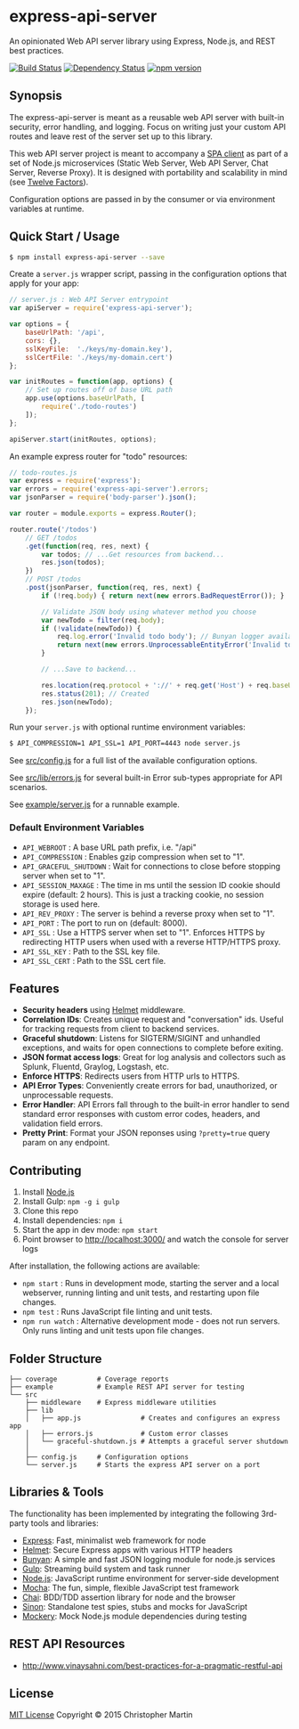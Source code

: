 # express-api-server

An opinionated Web API server library using Express, Node.js, and REST best practices.

[![Build Status](https://travis-ci.org/cgmartin/express-api-server.svg?branch=master)](https://travis-ci.org/cgmartin/express-api-server)
[![Dependency Status](https://david-dm.org/cgmartin/express-api-server.svg)](https://david-dm.org/cgmartin/express-api-server)
[![npm version](https://badge.fury.io/js/express-api-server.svg)](http://badge.fury.io/js/express-api-server)

## Synopsis

The express-api-server is meant as a reusable web API server with built-in security, error handling,
and logging. Focus on writing just your custom API routes and leave rest of the server set up to this library.

This web API server project is meant to accompany a [SPA client](https://github.com/cgmartin/angular-spa-browserify-example)
as part of a set of Node.js microservices (Static Web Server, Web API Server, Chat Server, Reverse Proxy).
It is designed with portability and scalability in mind (see [Twelve Factors](http://12factor.net/)).

Configuration options are passed in by the consumer or via environment variables at runtime.

## Quick Start / Usage

```bash
$ npm install express-api-server --save
```

Create a `server.js` wrapper script, passing in the configuration options that apply for your app:
```js
// server.js : Web API Server entrypoint
var apiServer = require('express-api-server');

var options = {
    baseUrlPath: '/api',
    cors: {},
    sslKeyFile:  './keys/my-domain.key'),
    sslCertFile: './keys/my-domain.cert')
};

var initRoutes = function(app, options) {
    // Set up routes off of base URL path
    app.use(options.baseUrlPath, [
        require('./todo-routes')
    ]);
};

apiServer.start(initRoutes, options);
```

An example express router for "todo" resources:
```js
// todo-routes.js
var express = require('express');
var errors = require('express-api-server').errors;
var jsonParser = require('body-parser').json();

var router = module.exports = express.Router();

router.route('/todos')
    // GET /todos
    .get(function(req, res, next) {
        var todos; // ...Get resources from backend...
        res.json(todos);
    })
    // POST /todos
    .post(jsonParser, function(req, res, next) {
        if (!req.body) { return next(new errors.BadRequestError()); }

        // Validate JSON body using whatever method you choose
        var newTodo = filter(req.body);
        if (!validate(newTodo)) {
            req.log.error('Invalid todo body'); // Bunyan logger available on req
            return next(new errors.UnprocessableEntityError('Invalid todo resource body', {errors: validate.errors}));
        }

        // ...Save to backend...

        res.location(req.protocol + '://' + req.get('Host') + req.baseUrl + '/todos/' + newTodo.id);
        res.status(201); // Created
        res.json(newTodo);
    });
```

Run your `server.js` with optional runtime environment variables:
```bash
$ API_COMPRESSION=1 API_SSL=1 API_PORT=4443 node server.js
```

See [src/config.js](src/config.js) for a full list of the available configuration options.

See [src/lib/errors.js](src/lib/errors.js) for several built-in Error sub-types appropriate for API scenarios.

See [example/server.js](example/server.js) for a runnable example.

### Default Environment Variables

* `API_WEBROOT` : A base URL path prefix, i.e. "/api"
* `API_COMPRESSION` : Enables gzip compression when set to "1".
* `API_GRACEFUL_SHUTDOWN` : Wait for connections to close before stopping server when set to "1".
* `API_SESSION_MAXAGE` : The time in ms until the session ID cookie should expire (default: 2 hours). This is just a tracking cookie, no session storage is used here.
* `API_REV_PROXY` : The server is behind a reverse proxy when set to "1".
* `API_PORT` : The port to run on (default: 8000).
* `API_SSL` : Use a HTTPS server when set to "1". Enforces HTTPS by redirecting HTTP users when used with a reverse HTTP/HTTPS proxy.
* `API_SSL_KEY` : Path to the SSL key file.
* `API_SSL_CERT` : Path to the SSL cert file.

## Features

* **Security headers** using [Helmet](https://github.com/helmetjs/helmet) middleware.
* **Correlation IDs**: Creates unique request and "conversation" ids. Useful for tracking requests from client to backend services.
* **Graceful shutdown**: Listens for SIGTERM/SIGINT and unhandled exceptions, and waits for open connections to complete before exiting.
* **JSON format access logs**: Great for log analysis and collectors such as Splunk, Fluentd, Graylog, Logstash, etc.
* **Enforce HTTPS**: Redirects users from HTTP urls to HTTPS.
* **API Error Types**: Conveniently create errors for bad, unauthorized, or unprocessable requests.
* **Error Handler**: API Errors fall through to the built-in error handler to send standard error responses with custom error codes, headers, and validation field errors.
* **Pretty Print**: Format your JSON reponses using `?pretty=true` query param on any endpoint.

## Contributing

1. Install [Node.js](https://nodejs.org/download/)
1. Install Gulp: `npm -g i gulp`
1. Clone this repo
1. Install dependencies: `npm i`
1. Start the app in dev mode: `npm start`
1. Point browser to <http://localhost:3000/> and watch the console for server logs

After installation, the following actions are available:

* `npm start` : Runs in development mode, starting the server and a local webserver, running linting and unit tests, and restarting upon file changes.
* `npm test` : Runs JavaScript file linting and unit tests.
* `npm run watch` : Alternative development mode - does not run servers. Only runs linting and unit tests upon file changes.

## Folder Structure

```
├── coverage          # Coverage reports
├── example           # Example REST API server for testing
└── src
    ├── middleware    # Express middleware utilities
    ├── lib
    │   ├── app.js               # Creates and configures an express app
    │   ├── errors.js            # Custom error classes
    │   └── graceful-shutdown.js # Attempts a graceful server shutdown
    │
    ├── config.js     # Configuration options
    └── server.js     # Starts the express API server on a port
```

## Libraries & Tools

The functionality has been implemented by integrating the following 3rd-party tools and libraries:

 - [Express](https://github.com/strongloop/express): Fast, minimalist web framework for node
 - [Helmet](https://github.com/helmetjs/helmet): Secure Express apps with various HTTP headers
 - [Bunyan](https://github.com/trentm/node-bunyan): A simple and fast JSON logging module for node.js services
 - [Gulp](http://gulpjs.com/): Streaming build system and task runner
 - [Node.js](http://nodejs.org/api/): JavaScript runtime environment for server-side development
 - [Mocha](http://mochajs.org/): The fun, simple, flexible JavaScript test framework
 - [Chai](http://chaijs.com/): BDD/TDD assertion library for node and the browser
 - [Sinon](http://sinonjs.org/): Standalone test spies, stubs and mocks for JavaScript
 - [Mockery](https://github.com/mfncooper/mockery): Mock Node.js module dependencies during testing

## REST API Resources

* <http://www.vinaysahni.com/best-practices-for-a-pragmatic-restful-api>

## License

[MIT License](http://cgm.mit-license.org/)  Copyright © 2015 Christopher Martin
